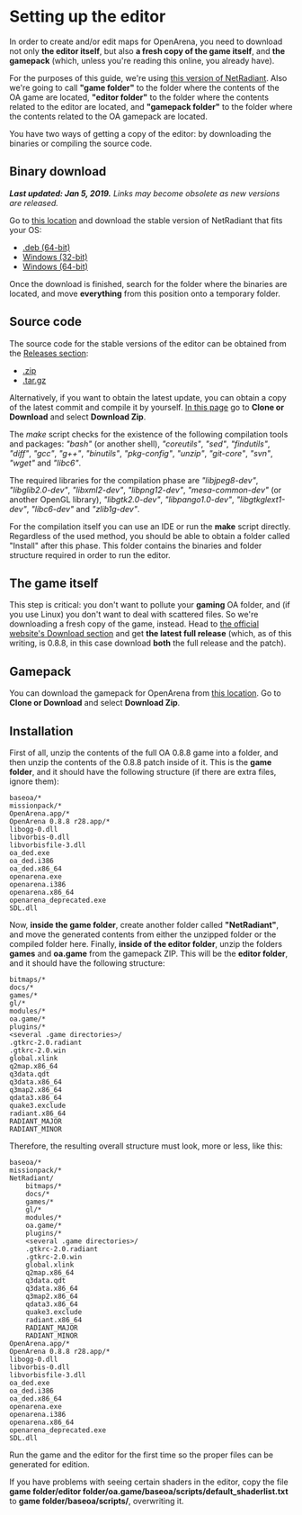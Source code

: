 # Setting up the editor

In order to create and/or edit maps for OpenArena, you need to download not only **the editor itself**, but also **a fresh copy of the game itself**, and **the gamepack** (which, unless you're reading this online, you already have).

For the purposes of this guide, we're using [this version of NetRadiant](https://github.com/garux/netradiant-custom). Also we're going to call **"game folder"** to the folder where the contents of the OA game are located, **"editor folder"** to the folder where the contents related to the editor are located, and **"gamepack folder"** to the folder where the contents related to the OA gamepack are located.

You have two ways of getting a copy of the editor: by downloading the binaries or compiling the source code.

## Binary download

_**Last updated: Jan 5, 2019.** Links may become obsolete as new versions are released._

Go to [this location](https://github.com/Garux/netradiant-custom/releases) and download the stable version of NetRadiant that fits your OS:

* [.deb (64-bit)](https://github.com/Garux/netradiant-custom/releases/download/20181213/netradiant-custom-ubuntu-18-04-x86_64.7z)
* [Windows (32-bit)](https://goo.gl/UyXRUJ)
* [Windows (64-bit)](https://goo.gl/gBQSGC)

Once the download is finished, search for the folder where the binaries are located, and move **everything** from this position onto a temporary folder.

## Source code

The source code for the stable versions of the editor can be obtained from the [Releases section](https://github.com/Garux/netradiant-custom/releases):

* [.zip](https://github.com/Garux/netradiant-custom/archive/20181213.zip)
* [.tar.gz](https://github.com/Garux/netradiant-custom/archive/20181213.tar.gz)

Alternatively, if you want to obtain the latest update, you can obtain a copy of the latest commit and compile it by yourself. [In this page](https://github.com/garux/netradiant-custom) go to **Clone or Download** and select **Download Zip**.

The _make_ script checks for the existence of the following compilation tools and packages:  _"bash"_ (or another shell), _"coreutils"_, _"sed"_, _"findutils"_, _"diff"_, _"gcc"_, _"g++"_, _"binutils"_, _"pkg-config"_, _"unzip"_, _"git-core"_, _"svn"_, _"wget"_ and _"libc6"_.

The required libraries for the compilation phase are _"libjpeg8-dev"_, _"libglib2.0-dev"_, _"libxml2-dev"_, _"libpng12-dev"_, _"mesa-common-dev"_ (or another OpenGL library), _"libgtk2.0-dev"_, _"libpango1.0-dev"_, _"libgtkglext1-dev"_, _"libc6-dev"_ and _"zlib1g-dev"_.

For the compilation itself you can use an IDE or run the **make** script directly. Regardless of the used method, you should be able to obtain a folder called "Install" after this phase. This folder contains the binaries and folder structure required in order to run the editor.

## The game itself

This step is critical: you don't want to pollute your **gaming** OA folder, and (if you use Linux) you don't want to deal with scattered files. So we're downloading a fresh copy of the game, instead. Head to [the official website's Download section](http://openarena.ws/download.php) and get **the latest full release** (which, as of this writing, is 0.8.8, in this case download **both** the full release and the patch).

## Gamepack

You can download the gamepack for OpenArena from [this location](https://github.com/NeonKnightOA/oagamepack/). Go to **Clone or Download** and select **Download Zip**.

## Installation

First of all, unzip the contents of the full OA 0.8.8 game into a folder, and then unzip the contents of the 0.8.8 patch inside of it. This is the **game folder**, and it should have the following structure (if there are extra files, ignore them):

```
baseoa/*
missionpack/*
OpenArena.app/*
OpenArena 0.8.8 r28.app/*
libogg-0.dll
libvorbis-0.dll
libvorbisfile-3.dll
oa_ded.exe
oa_ded.i386
oa_ded.x86_64
openarena.exe
openarena.i386
openarena.x86_64
openarena_deprecated.exe
SDL.dll
```

Now, **inside the game folder**, create another folder called **"NetRadiant"**, and move the generated contents from either the unzipped folder or the compiled folder here. Finally, **inside of the editor folder**, unzip the folders **games** and **oa.game** from the gamepack ZIP. This will be the **editor folder**, and it should have the following structure:

```
bitmaps/*
docs/*
games/*
gl/*
modules/*
oa.game/*
plugins/*
<several .game directories>/
.gtkrc-2.0.radiant
.gtkrc-2.0.win
global.xlink
q2map.x86_64
q3data.qdt
q3data.x86_64
q3map2.x86_64
qdata3.x86_64
quake3.exclude
radiant.x86_64
RADIANT_MAJOR
RADIANT_MINOR
```

Therefore, the resulting overall structure must look, more or less, like this:

```
baseoa/*
missionpack/*
NetRadiant/
	bitmaps/*
	docs/*
	games/*
	gl/*
	modules/*
	oa.game/*
	plugins/*
	<several .game directories>/
	.gtkrc-2.0.radiant
	.gtkrc-2.0.win
	global.xlink
	q2map.x86_64
	q3data.qdt
	q3data.x86_64
	q3map2.x86_64
	qdata3.x86_64
	quake3.exclude
	radiant.x86_64
	RADIANT_MAJOR
	RADIANT_MINOR
OpenArena.app/*
OpenArena 0.8.8 r28.app/*
libogg-0.dll
libvorbis-0.dll
libvorbisfile-3.dll
oa_ded.exe
oa_ded.i386
oa_ded.x86_64
openarena.exe
openarena.i386
openarena.x86_64
openarena_deprecated.exe
SDL.dll
```

Run the game and the editor for the first time so the proper files can be generated for edition.

If you have problems with seeing certain shaders in the editor, copy the file **game folder/editor folder/oa.game/baseoa/scripts/default_shaderlist.txt** to **game folder/baseoa/scripts/**, overwriting it.